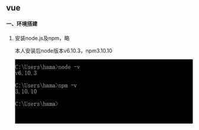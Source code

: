 ## vue

#### 一、环境搭建

1. 安装node.js及npm，略

   本人安装后node版本v6.10.3，npm3.10.10

   ![node_version](https://raw.githubusercontent.com/KochamCie/pic/master/vue/node_version.png)

